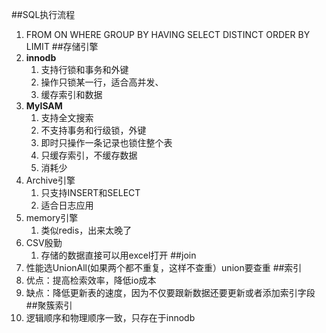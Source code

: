 ##SQL执行流程
1. FROM ON WHERE GROUP BY HAVING SELECT DISTINCT ORDER BY LIMIT
##存储引擎
1. **innodb**
	1. 支持行锁和事务和外键
	2. 操作只锁某一行，适合高并发、
	3. 缓存索引和数据
2. **MyISAM**
	1. 支持全文搜索
	2. 不支持事务和行级锁，外键
	3. 即时只操作一条记录也锁住整个表
	4. 只缓存索引，不缓存数据
	5. 消耗少
3. Archive引擎
	1. 只支持INSERT和SELECT
	2. 适合日志应用
3. memory引擎
	1. 类似redis，出来太晚了
2. CSV殷勤
	1. 存储的数据直接可以用excel打开
##join
1. 性能选UnionAll(如果两个都不重复，这样不查重）union要查重
##索引
1. 优点：提高检索效率，降低io成本
2. 缺点：降低更新表的速度，因为不仅要跟新数据还要更新或者添加索引字段
##聚簇索引
1. 逻辑顺序和物理顺序一致，只存在于innodb